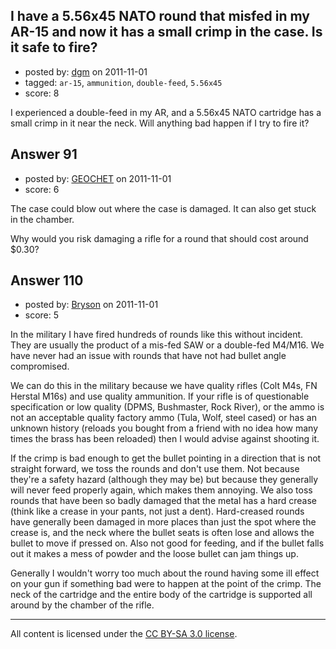 ## I have a 5.56x45 NATO round that misfed in my AR-15 and now it has a small crimp in the case. Is it safe to fire?

- posted by: [dgm](https://stackexchange.com/users/-1/78-dgm) on 2011-11-01
- tagged: `ar-15`, `ammunition`, `double-feed`, `5.56x45`
- score: 8

<p>I experienced a double-feed in my AR, and a 5.56x45 NATO cartridge has a small crimp in it near the neck. Will anything bad happen if I try to fire it?</p>



## Answer 91

- posted by: [GEOCHET](https://stackexchange.com/users/-1/22-geochet) on 2011-11-01
- score: 6

<p>The case could blow out where the case is damaged. It can also get stuck in the chamber.</p>

<p>Why would you risk damaging a rifle for a round that should cost around $0.30?</p>



## Answer 110

- posted by: [Bryson](https://stackexchange.com/users/-1/32-bryson) on 2011-11-01
- score: 5

<p>In the military I have fired hundreds of rounds like this without incident. They are usually the product of a mis-fed SAW or a double-fed M4/M16. We have never had an issue with rounds that have not had bullet angle compromised.</p>

<p>We can do this in the military because we have quality rifles (Colt M4s, FN Herstal M16s) and use quality ammunition. If your rifle is of questionable specification or low quality (DPMS, Bushmaster, Rock River), or the ammo is not an acceptable quality factory ammo (Tula, Wolf, steel cased) or has an unknown history (reloads you bought from a friend with no idea how many times the brass has been reloaded) then I would advise against shooting it.</p>

<p>If the crimp is bad enough to get the bullet pointing in a direction that is not straight forward, we toss the rounds and don't use them. Not because they're a safety hazard (although they may be) but because they generally will never feed properly again, which makes them annoying. We also toss rounds that have been so badly damaged that the metal has a hard crease (think like a crease in your pants, not just a dent). Hard-creased rounds have generally been damaged in more places than just the spot where the crease is, and the neck where the bullet seats is often lose and allows the bullet to move if pressed on. Also not good for feeding, and if the bullet falls out it makes a mess of powder and the loose bullet can jam things up.</p>

<p>Generally I wouldn't worry too much about the round having some ill effect on your gun if something bad were to happen at the point of the crimp. The neck of the cartridge and the entire body of the cartridge is supported all around by the chamber of the rifle.</p>




---

All content is licensed under the [CC BY-SA 3.0 license](https://creativecommons.org/licenses/by-sa/3.0/).

